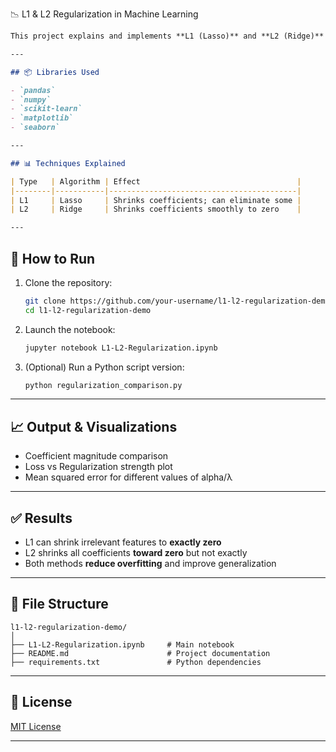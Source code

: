 
📉 L1 & L2 Regularization in Machine Learning

````markdown
This project explains and implements **L1 (Lasso)** and **L2 (Ridge)** regularization techniques in linear regression to combat overfitting and improve model generalization. It uses `scikit-learn` and synthetic or real-world datasets.

---

## 📦 Libraries Used

- `pandas`
- `numpy`
- `scikit-learn`
- `matplotlib`
- `seaborn`

---

## 📊 Techniques Explained

| Type   | Algorithm | Effect                                   |
|--------|-----------|------------------------------------------|
| L1     | Lasso     | Shrinks coefficients; can eliminate some |
| L2     | Ridge     | Shrinks coefficients smoothly to zero    |

---
````
## 🚀 How to Run

1. Clone the repository:
   ```bash
   git clone https://github.com/your-username/l1-l2-regularization-demo.git
   cd l1-l2-regularization-demo
   ```
2. Launch the notebook:

   ```bash
   jupyter notebook L1-L2-Regularization.ipynb
   ```

3. (Optional) Run a Python script version:

   ```bash
   python regularization_comparison.py
   ```

---

## 📈 Output & Visualizations

* Coefficient magnitude comparison
* Loss vs Regularization strength plot
* Mean squared error for different values of alpha/λ

---

## ✅ Results

* L1 can shrink irrelevant features to **exactly zero**
* L2 shrinks all coefficients **toward zero** but not exactly
* Both methods **reduce overfitting** and improve generalization

---

## 📂 File Structure

```
l1-l2-regularization-demo/
│
├── L1-L2-Regularization.ipynb     # Main notebook
├── README.md                      # Project documentation
├── requirements.txt               # Python dependencies
```

---

## 📜 License

[MIT License](LICENSE)

---


